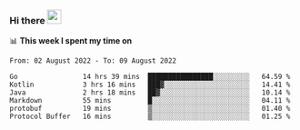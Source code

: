 ### Hi there <a href="https://www.gautamkrishnar.com/"><img src="https://media.giphy.com/media/hvRJCLFzcasrR4ia7z/giphy.gif" width="25px"></a>

📊 **This week I spent my time on**

<!--START_SECTION:waka-->

```text
From: 02 August 2022 - To: 09 August 2022

Go                14 hrs 39 mins  ████████████████░░░░░░░░░   64.59 %
Kotlin            3 hrs 16 mins   ███▓░░░░░░░░░░░░░░░░░░░░░   14.41 %
Java              2 hrs 18 mins   ██▓░░░░░░░░░░░░░░░░░░░░░░   10.14 %
Markdown          55 mins         █░░░░░░░░░░░░░░░░░░░░░░░░   04.11 %
protobuf          19 mins         ▒░░░░░░░░░░░░░░░░░░░░░░░░   01.40 %
Protocol Buffer   16 mins         ▒░░░░░░░░░░░░░░░░░░░░░░░░   01.25 %
```

<!--END_SECTION:waka-->
